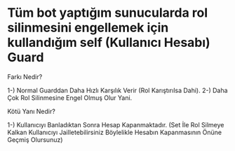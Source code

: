 # Tüm bot yaptığım sunucularda rol silinmesini engellemek için kullandığım self (Kullanıcı Hesabı) Guard

Farkı Nedir?

1-) Normal Guarddan Daha Hızlı Karşılık Verir (Rol Karıştırılsa Dahi).
2-) Daha Çok Rol Silinmesine Engel Olmuş Olur Yani.

Kötü Yanı Nedir?

1-) Kullanıcıyı Banladıktan Sonra Hesap Kapanmaktadır. (Set İle Rol Silmeye Kalkan Kullanıcıyı Jailletebilirsiniz Böylelikle Hesabın Kapanmasının Önüne Geçmiş Olursunuz)
